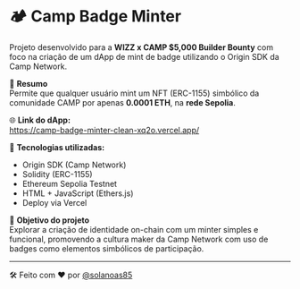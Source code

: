 # 🏕️ Camp Badge Minter

Projeto desenvolvido para a **WIZZ x CAMP $5,000 Builder Bounty** com foco na criação de um dApp de mint de badge utilizando o Origin SDK da Camp Network.

🎯 **Resumo**  
Permite que qualquer usuário mint um NFT (ERC-1155) simbólico da comunidade CAMP por apenas **0.0001 ETH**, na **rede Sepolia**.

🌐 **Link do dApp:**  
https://camp-badge-minter-clean-xq2o.vercel.app/

🧪 **Tecnologias utilizadas:**
- Origin SDK (Camp Network)
- Solidity (ERC-1155)
- Ethereum Sepolia Testnet
- HTML + JavaScript (Ethers.js)
- Deploy via Vercel

🎯 **Objetivo do projeto**  
Explorar a criação de identidade on-chain com um minter simples e funcional, promovendo a cultura maker da Camp Network com uso de badges como elementos simbólicos de participação.

---

🛠️ Feito com ❤️ por [@solanoas85](https://github.com/solanoas85)
